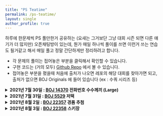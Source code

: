 ```yaml
---
title: "PS Teatime"
permalink: /ps-teatime/
layout: single
author_profile: true
---
```


하루에 한문제씩 PS 풀만한거 공유하는 (요새는 그거보단 그냥 대회 시즌 되면 다른 얘기가 더 많지만) 오픈채팅방이 있는데, 뭔가 매일 하나씩 풀이를 쓰면 이런거 쓰는 연습도 될거같고 해서 매일 풀고 정말 간단하게만 정리하려고 합니다. 

- 각 문제의 풀이는 접어놓은 부분을 클릭해서 확인할 수 있습니다. 
- 구현 코드는 (거의 모두) [Github Repo](https://github.com/gratus907/Gratus_PS) 에서 볼 수 있습니다. 
- 접어놓은 부분을 폈을때 처음에 출처가 나오면 레포의 해당 대회를 찾아가면 되고, 출처가 없으면 BOJ Originals 에 들어 있습니다 (ex : 수쿼 시리즈 등)

<details> <summary markdown = span> <b>2021년 7월 30일 : <a href = "http://boj.kr/14370">BOJ 14370</a> 전화번호 수수께끼 (Large)</b> </summary>
- Google Codejam 2016 Round 1B : A번 Getting the Digits
- 난이도 Gold III 
- 행렬 `A[i][j]` 를 i번째 알파벳이 숫자 j에서 몇번 나타나는지를 셌다고 생각합니다.
- 벡터 `x[j]`를 j번째 숫자(ZERO-NINE까지) 가 몇번 나타나는지를 셌다고 생각합니다.
- 벡터 `b[i]`를 결과물 (마구 섞은 문자열) 에서 i번째 알파벳이 몇번 나타나는지를 셌다고 생각합니다.
- 이제, 우리는 $x$외의 $A, b$는 알고 있으며, $Ax = b$를 자연수 위에서 풀면 됩니다.
- 다만, 26 * 10 행렬 $A$, 10개짜리 벡터 $x$로 26개짜리 벡터 $b$를 만들어야 합니다.
- 그냥 Gaussian Elimination을 잘 짜도 되긴 하는데...
- 약간의 선형대수를 공부했다면, $Ax = b$의 해는 $A^T A x = A^T b$ 의 해이므로 이를 대신 푸는 방법 (Least Square method 라고도 합니다) 이 Overdetermined system을 푸는 데도 사용 가능함을 알 수 있습니다.
- 이는 정사각행렬의 가우스 소거법만으로 해결 가능하므로, 구현하면 됩니다. 해가 있음을 알고 있으므로 0으로 나누는 예외도 처리하지 않아도 됩니다.
- 여담 : 가우스 소거법의 난이도가 골드 3인가? 해서 정해를 찾아봤습니다. 정해에서는, ZERO에는 Z가 유일하고, SIX에는 X가 유일하고... 해서 유일한 알파벳을 가진 것들을 먼저 파악하고, 이들을 이용하여 순서를 잘 짜맞추면 쉽게 계산할 수 있음을 이용하는 Ad-Hoc 풀이가 정해인듯 합니다. 
</details>

<details> <summary markdown = span> <b>2021년 7월 31일 : <a href = "http://boj.kr/5529">BOJ 5529</a> 저택</b> </summary>
- JOI 2013 Problem 3 現代的な屋敷 (Modern Mansion)
- 난이도 Platinum V
- 비교적 흔히 보이는 정점 복사해서 다익스트라 돌리는 문제입니다.
- 각 칸은 본래 세로로 움직일 수 있는 정점(원래의 집)으로 생각할 수 있는데, 여기에 가로로 움직일 수 있는 정점(거울세계의 집? ㅋㅋㅋㅋ) 을 하나씩 복사합니다. 
- 칸수가 $MN$개이므로, 우리는 스위치 위치들만 정점으로 만들어야 합니다. 스위치가 없는 칸은 어차피 도움이 안 됩니다. 예외적으로 첫칸과 끝칸은 중요하므로 스위치가 있다고 생각합니다. 
- 같은 열(행) 에 위치한 칸(거울세계의 칸) 은 서로 이동 가능합니다. 다만 이러면 간선이 너무 많아질 수 있으므로, 서로 가까운 칸들만 이어주는 방법을 씁니다. 이 방법은 [이 문제](https://www.acmicpc.net/problem/2887) 에서 대표적으로 쓰입니다.
- 스위치가 있으면 스위치를 눌러 원래의 집과 거울세계를 오갈수 있되, 비용 1을 지불하면 됩니다.
- 시작점 (1, 1) 이나 끝점 (M, N) 에 스위치가 있는 경우를 특히 주의해야 합니다. 특히, 앞서 스위치가 없더라도 (1, 1) 은 스위치가 있다고 간주했는데, 이 가상의 스위치를 누르고 가로방향으로 달려갈 수 없으므로 예외처리해야 합니다.
- 끝점의 경우, 원래 집의 끝점 뿐 아니라 거울세계의 끝점에 도착할 수도 있음을 주의해야 합니다.
</details>

<details> <summary markdown = span> <b>2021년 8월 2일 : <a href = "http://boj.kr/22357">BOJ 22357</a> 경품 추첨</b> </summary>
- UCPC 2021 예선 G번 
- 난이도 Platinum V
- $a_x + b_y = a_z + b_w$ 이기 위해서는 $a_x - a_z = b_w - b_y$ 이면 됩니다.
- 따라서, $n$개짜리 수열 $k$개를 만들되, 각 수열에서 두 수를 뽑아서 얻는 차 $\binom{n}{2}$ 개를 모두 만들어 볼 때 서로 겹쳐서는 안 됩니다.
- $2000 < p_i \leq 2500$ 을 만족하는 $k$ ($k \leq 30$)개의 소수 $p_1, \dots p_k$ 를 뽑습니다.
- $i$번째 수열을 $p_i, 2p_i, 3p_i, \dots 2000p_i$ 로 잡습니다.
- 이제, $i$번째 수열에서, 두 수의 차는 항상 $p_i$의 배수입니다. 특히 $kp_i$, $k \leq 2000$ 입니다. 
- $up_i = vp_j$ 이고, $u, v \leq 2000$ 이기 위해서는, $u$ 가 $p_j$의 배수이고 $v$가 $p_i$의 배수여야 하는데 $p$ 들은 2000을 넘으므로 이는 불가능합니다. 
</details>

<details> <summary markdown = span> <b>2021년 8월 3일 : <a href = "http://boj.kr/22358">BOJ 22358</a> 스키장</b> </summary>
- UCPC 2021 예선 H번 
- 난이도 Gold II 
- $(n, k)$, 즉 $n$번 정점에 오기까지 $k$번의 리프트를 사용한 상태 - 를 하나의 정점으로 취급합니다. 
- 이제, $((a, k), (b, k))$ 스키코스와 $((b, k), (a, k+1))$ 리프트가 됩니다.
- $(s, 0)$ 에서 $(t, k)$ 까지 가면서, `dp[(i, j)]` 를 $(i, j)$ 까지 오면서 타는 최대 스키 코스 길이로 정의하고 갱신합니다.
- 이렇게 만들어진 그래프는 DAG이므로, 정점 개수와 간선 개수에 선형으로 갱신 가능합니다.
- 정점과 간선은 $NK, MK$ 개이므로 $O((N + M)K)$ 시간에 풀립니다.
- 사실 실제로 그래프를 복사해서 만들 필요는 없고 dp만 잘 갱신해도 되지만, 전 귀찮아서 그냥 만들었습니다. 1초가 생각보다 빠듯해서 놀랐는데, 벡터 120만개를 만드는 시간이 꽤 긴듯 합니다.
</details>